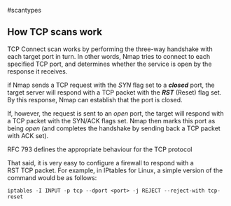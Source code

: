#scantypes  
## How TCP scans work 

TCP Connect scan works by performing the three-way handshake with each target port in turn. In other words, Nmap tries to connect to each specified TCP port, and determines whether the service is open by the response it receives.

if Nmap sends a TCP request with the _SYN_ flag set to a **_closed_** port, the target server will respond with a TCP packet with the _**RST**_ (Reset) flag set. By this response, Nmap can establish that the port is closed.

If, however, the request is sent to an _open_ port, the target will respond with a TCP packet with the SYN/ACK flags set. Nmap then marks this port as being _open_ (and completes the handshake by sending back a TCP packet with ACK set).

RFC 793 defines the appropriate behaviour for the TCP protocol

That said, it is very easy to configure a firewall to respond with a RST TCP packet. For example, in IPtables for Linux, a simple version of the command would be as follows:

```shell
iptables -I INPUT -p tcp --dport <port> -j REJECT --reject-with tcp-reset
```